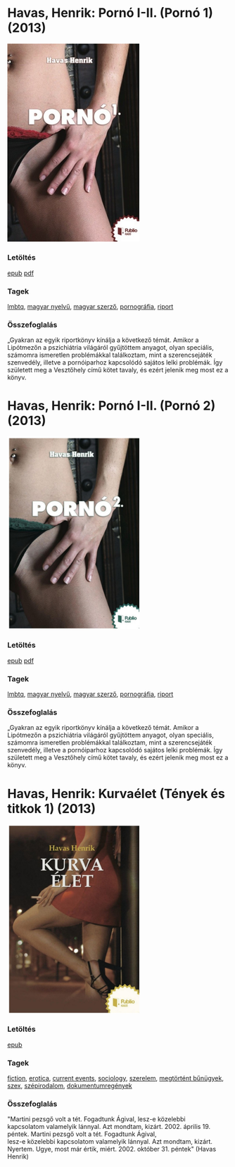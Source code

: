 # <a name="id_804">Havas, Henrik: Pornó I-II. (Pornó 1) (2013)</a>
<img src="https://github.com/BercziSandor/calibre_lib/raw/main/libs/main/Havas%2C%20Henrik/Porno%20I-II_%20%28804%29/cover.jpg" alt="cover" width="300"/>

### Letöltés
[epub](https://github.com/BercziSandor/calibre_lib/raw/main/libs/main/Havas%2C%20Henrik/Porno%20I-II_%20%28804%29/Porno%20I-II_%20-%20Havas%2C%20Henrik.epub) 
 [pdf](https://github.com/BercziSandor/calibre_lib/raw/main/libs/main/Havas%2C%20Henrik/Porno%20I-II_%20%28804%29/Porno%20I-II_%20-%20Havas%2C%20Henrik.pdf)

### Tagek
[lmbtq](https://github.com/berczisandor/calibre_lib/blob/main/libs/main/tags/lmbtq.md), [magyar nyelvű](https://github.com/berczisandor/calibre_lib/blob/main/libs/main/tags/magyar%20nyelv%c5%b1.md), [magyar szerző](https://github.com/berczisandor/calibre_lib/blob/main/libs/main/tags/magyar%20szerz%c5%91.md), [pornográfia](https://github.com/berczisandor/calibre_lib/blob/main/libs/main/tags/pornogr%c3%a1fia.md), [riport](https://github.com/berczisandor/calibre_lib/blob/main/libs/main/tags/riport.md)

### Összefoglalás
<div>
<p>„Gyakran az egyik riportkönyv kínálja a következő témát. Amikor a Lipótmezőn a pszichiátria világáról gyűjtöttem anyagot, olyan speciális, számomra ismeretlen problémákkal találkoztam, mint a szerencsejáték szenvedély, illetve a pornóiparhoz kapcsolódó sajátos lelki problémák. Így született meg a Vesztőhely című kötet tavaly, és ezért jelenik meg most ez a könyv.</p></div>


# <a name="id_805">Havas, Henrik: Pornó I-II. (Pornó 2) (2013)</a>
<img src="https://github.com/BercziSandor/calibre_lib/raw/main/libs/main/Havas%2C%20Henrik/Porno%20I-II_%20%28805%29/cover.jpg" alt="cover" width="300"/>

### Letöltés
[epub](https://github.com/BercziSandor/calibre_lib/raw/main/libs/main/Havas%2C%20Henrik/Porno%20I-II_%20%28805%29/Porno%20I-II_%20-%20Havas%2C%20Henrik.epub) 
 [pdf](https://github.com/BercziSandor/calibre_lib/raw/main/libs/main/Havas%2C%20Henrik/Porno%20I-II_%20%28805%29/Porno%20I-II_%20-%20Havas%2C%20Henrik.pdf)

### Tagek
[lmbtq](https://github.com/berczisandor/calibre_lib/blob/main/libs/main/tags/lmbtq.md), [magyar nyelvű](https://github.com/berczisandor/calibre_lib/blob/main/libs/main/tags/magyar%20nyelv%c5%b1.md), [magyar szerző](https://github.com/berczisandor/calibre_lib/blob/main/libs/main/tags/magyar%20szerz%c5%91.md), [pornográfia](https://github.com/berczisandor/calibre_lib/blob/main/libs/main/tags/pornogr%c3%a1fia.md), [riport](https://github.com/berczisandor/calibre_lib/blob/main/libs/main/tags/riport.md)

### Összefoglalás
<div>
<p>„Gyakran az egyik riportkönyv kínálja a következő témát. Amikor a Lipótmezőn a pszichiátria világáról gyűjtöttem anyagot, olyan speciális, számomra ismeretlen problémákkal találkoztam, mint a szerencsejáték szenvedély, illetve a pornóiparhoz kapcsolódó sajátos lelki problémák. Így született meg a Vesztőhely című kötet tavaly, és ezért jelenik meg most ez a könyv.</p></div>


# <a name="id_477">Havas, Henrik: Kurvaélet (Tények és titkok 1) (2013)</a>
<img src="https://github.com/BercziSandor/calibre_lib/raw/main/libs/main/Havas%2C%20Henrik/Kurvaelet%20%28477%29/cover.jpg" alt="cover" width="300"/>

### Letöltés
[epub](https://github.com/BercziSandor/calibre_lib/raw/main/libs/main/Havas%2C%20Henrik/Kurvaelet%20%28477%29/Kurvaelet%20-%20Havas%2C%20Henrik.epub)

### Tagek
[fiction](https://github.com/berczisandor/calibre_lib/blob/main/libs/main/tags/fiction.md), [erotica](https://github.com/berczisandor/calibre_lib/blob/main/libs/main/tags/erotica.md), [current events](https://github.com/berczisandor/calibre_lib/blob/main/libs/main/tags/current%20events.md), [sociology](https://github.com/berczisandor/calibre_lib/blob/main/libs/main/tags/sociology.md), [szerelem](https://github.com/berczisandor/calibre_lib/blob/main/libs/main/tags/szerelem.md), [megtörtént bűnügyek](https://github.com/berczisandor/calibre_lib/blob/main/libs/main/tags/megt%c3%b6rt%c3%a9nt%20b%c5%b1n%c3%bcgyek.md), [szex](https://github.com/berczisandor/calibre_lib/blob/main/libs/main/tags/szex.md), [szépirodalom](https://github.com/berczisandor/calibre_lib/blob/main/libs/main/tags/sz%c3%a9pirodalom.md), [dokumentumregények](https://github.com/berczisandor/calibre_lib/blob/main/libs/main/tags/dokumentumreg%c3%a9nyek.md)

### Összefoglalás
<div>
<p>"Martini pezsgő volt a tét. Fogadtunk Ágival, lesz-e közelebbi <br>kapcsolatom valamelyik lánnyal. Azt mondtam, kizárt. 2002. április 19. <br>péntek. Martini pezsgő volt a tét. Fogadtunk Ágival, <br>lesz-e közelebbi kapcsolatom valamelyik lánnyal. Azt mondtam, kizárt. <br>Nyertem. Ugye, most már értik, miért. 2002. október 31. péntek" (Havas <br>Henrik)</p></div>


